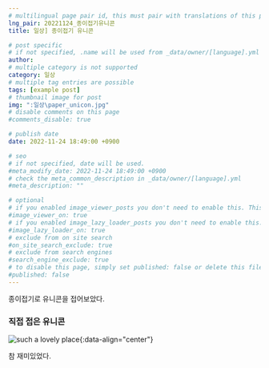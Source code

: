 ```yaml
---
# multilingual page pair id, this must pair with translations of this page. (This name must be unique)
lng_pair: 20221124_종이접기유니콘
title: 일상] 종이접기 유니콘

# post specific
# if not specified, .name will be used from _data/owner/[language].yml
author:
# multiple category is not supported
category: 일상
# multiple tag entries are possible
tags: [example post]
# thumbnail image for post
img: ":일상\paper_unicon.jpg"
# disable comments on this page
#comments_disable: true

# publish date
date: 2022-11-24 18:49:00 +0900

# seo
# if not specified, date will be used.
#meta_modify_date: 2022-11-24 18:49:00 +0900
# check the meta_common_description in _data/owner/[language].yml
#meta_description: ""

# optional
# if you enabled image_viewer_posts you don't need to enable this. This is only if image_viewer_posts = false
#image_viewer_on: true
# if you enabled image_lazy_loader_posts you don't need to enable this. This is only if image_lazy_loader_posts = false
#image_lazy_loader_on: true
# exclude from on site search
#on_site_search_exclude: true
# exclude from search engines
#search_engine_exclude: true
# to disable this page, simply set published: false or delete this file
#published: false
---
```


<!-- outline-start -->

종이접기로 유니콘을 접어보았다.

<!-- outline-end -->

### 직접 접은 유니콘
![such a lovely place](:일상\paper_unicon.jpg){:data-align="center"}

참 재미있었다.
